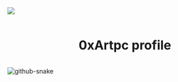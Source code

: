 <img src="https://user-images.githubusercontent.com/73097560/115834477-dbab4500-a447-11eb-908a-139a6edaec5c.gif">

<div id="user-content-toc">
  <ul align="center">
    <summary><h1 style="display: inline-block">0xArtpc profile</h1></summary>
  </ul>
</div>

<picture>
  <source media="(prefers-color-scheme: dark)" srcset="https://github.com/0xArtpc/0xArtpc/blob/output/github-contribution-grid-snake-dark.svg" />

  <img alt="github-snake" src="github-snake.svg" />
</picture>
